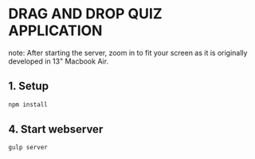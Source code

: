 # DRAG AND DROP QUIZ APPLICATION

note: After starting the server, zoom in to fit your screen as it is originally developed in 13" Macbook Air.

## 1. Setup
```bash
npm install
```
## 4. Start webserver
```bash
gulp server
```
